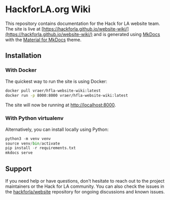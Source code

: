 
# HackforLA.org Wiki

This repository contains documentation for the Hack for LA website team. The site is live at [https://hackforla.github.io/website-wiki/](https://hackforla.github.io/website-wiki/) and is generated using [MkDocs](https://www.mkdocs.org/) with the [Material for MkDocs](https://squidfunk.github.io/mkdocs-material/) theme.

## Installation

### With Docker

The quickest way to run the site is using Docker:

``` bash
docker pull vraer/hfla-website-wiki:latest
docker run -p 8000:8000 vraer/hfla-website-wiki:latest
```

The site will now be running at <http://localhost:8000>.

### With Python virtualenv

Alternatively, you can install locally using Python:

``` python
python3 -m venv venv
source venv/bin/activate
pip install -r requirements.txt 
mkdocs serve
```

## Support

If you need help or have questions, don't hesitate to reach out to the project maintainers or the Hack for LA community. You can also check the issues in the [hackforla/website](https://github.com/hackforla/website) repository for ongoing discussions and known issues.
